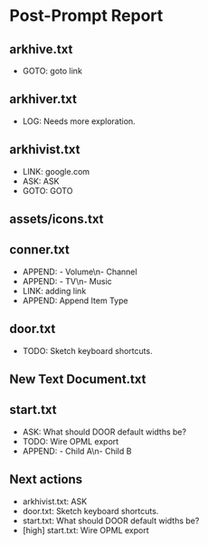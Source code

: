 # Post-Prompt Report

## arkhive.txt
- GOTO: goto link

## arkhiver.txt
- LOG: Needs more exploration.

## arkhivist.txt
- LINK: google.com
- ASK: ASK
- GOTO: GOTO

## assets/icons.txt

## conner.txt
- APPEND: - Volume\\n- Channel
- APPEND: - TV\\n- Music
- LINK: adding link
- APPEND: Append Item Type

## door.txt
- TODO: Sketch keyboard shortcuts.

## New Text Document.txt

## start.txt
- ASK: What should DOOR default widths be?
- TODO: Wire OPML export
- APPEND: - Child A\\n- Child B

## Next actions
- arkhivist.txt: ASK
- door.txt: Sketch keyboard shortcuts.
- start.txt: What should DOOR default widths be?
- [high] start.txt: Wire OPML export